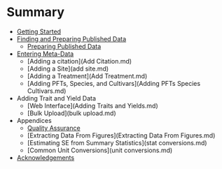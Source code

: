 # Summary

* [Getting Started](introduction.md)
* [Finding and Preparing Published Data](finding_data.md)
  * [Preparing Published Data](preparing_published_data.md)
* [Entering Meta-Data](Overview.md)
  * [Adding a citation](Add Citation.md)
  * [Adding a Site](add site.md)
  * [Adding a Treatment](Add Treatment.md)
  * [Adding PFTs, Species, and Cultivars](Adding PFTs Species Cultivars.md)
* Adding Trait and Yield Data
  * [Web Interface](Adding Traits and Yields.md)
  * [Bulk Upload](bulk upload.md)
* Appendices
  * [Quality Assurance](QAQC.md)
  * [Extracting Data From Figures](Extracting Data From Figures.md)
  * [Estimating SE from Summary Statistics](stat conversions.md)
  * [Common Unit Conversions](unit conversions.md)
* [Acknowledgements](Acknowledgements.md)


